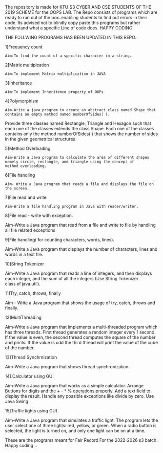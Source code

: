 The repository is made for KTU S3 CYBER AND CSE STUDENTS OF THE 2019 SCHEME for the OOPS LAB.
The Repo consists of programs which are ready to run out of the box..enabling students to find out errors in their code.
Its advised not to blindly copy paste this programs but rather understand what a specific Line of code does.
HAPPY CODING 

THE FOLLWING PROGRAMS HAS BEEN UPDATED IN THIS REPO..

1]Frequency count

    Aim:To find the count of a specific character in a string.

2]Matrix multipication

    Aim:To implement Matrix multiplication in JAVA

3]Inheritance

    Aim:To implement Inheritence property of OOPs

4]Polymorphism

    Aim-Write a java program to create an abstract class named Shape that contains an empty method named numberOfSides( ).
Provide three classes named Rectangle, Triangle and Hexagon such that each one of the classes extends the class Shape.
Each one of the classes contains only the method numberOfSides( ) that shows the number of sides in the given geometrical structures.

5]Method Overloading

    Aim-Write a Java program to calculate the area of different shapes namely circle, rectangle, and triangle using the concept of method overloading.

6]File handling

    Aim- Write a Java program that reads a file and displays the file on the screen.

7]File read and write

    Aim-Write a file handling program in Java with reader/writer.

8]File read - write with exception.

Aim-Write a Java program that read from a file and write to file by handling all file related exceptions

9]File handling( for counting characters, words, lines).

Aim-Write a Java program that displays the number of characters, lines and words in a text file.

10]String Tokenizer

Aim-Write a Java program that reads a line of integers, and then displays each integer, and the sum of all the integers (Use String Tokenizer class of java.util).

11]Try, catch, throws, finally

Aim - Write a Java program that shows the usage of try, catch, throws and finally.

12]MultiThreading

Aim-Write a Java program that implements a multi-threaded program which has three threads.
First thread generates a random integer every 1 second. If the value is even, the second thread computes the square of the number and prints.
If the value is odd the third thread will print the value of the cube of the number.

13]Thread Synchrnization

Aim-Write a Java program that shows thread synchronization.

14].Calculator using GUI

Aim-Write a Java program that works as a simple calculator.
Arrange Buttons for digits and the + - * % operations properly.
Add a text field to display the result.
Handle any possible exceptions like divide by zero.
Use Java Swing

15]Traffic lights using GUI

Aim-Write a Java program that simulates a traffic light.
The program lets the user select one of three lights: red, yellow, or green.
When a radio button is selected, the light is turned on, and only one light can be on at a time.


These are the programs meant for Fair Record For the 2022-2026 s3 batch.
Happy coding...



